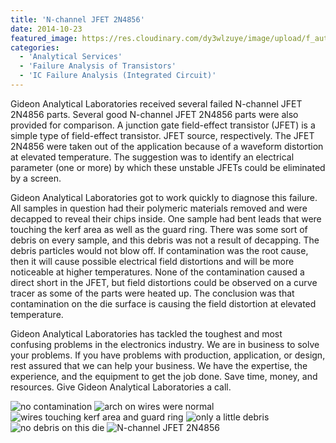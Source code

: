 ```yaml
---
title: 'N-channel JFET 2N4856'
date: 2014-10-23
featured_image: https://res.cloudinary.com/dy3wlzuye/image/upload/f_auto,c_scale,w_250/v1/GideonLabs-contamination.jpg
categories:
  - 'Analytical Services'
  - 'Failure Analysis of Transistors'
  - 'IC Failure Analysis (Integrated Circuit)'
---
```


Gideon Analytical Laboratories received several failed N-channel JFET 2N4856 parts. Several good N-channel JFET 2N4856 parts were also provided for comparison. A junction gate field-effect transistor (JFET) is a simple type of field-effect transistor. JFET source, respectively. The JFET 2N4856 were taken out of the application because of a waveform distortion at elevated temperature. The suggestion was to identify an electrical parameter (one or more) by which these unstable JFETs could be eliminated by a screen.

Gideon Analytical Laboratories got to work quickly to diagnose this failure. All samples in question had their polymeric materials removed and were decapped to reveal their chips inside. One sample had bent leads that were touching the kerf area as well as the guard ring. There was some sort of debris on every sample, and this debris was not a result of decapping. The debris particles would not blow off. If contamination was the root cause, then it will cause possible electrical field distortions and will be more noticeable at higher temperatures. None of the contamination caused a direct short in the JFET, but field distortions could be observed on a curve tracer as some of the parts were heated up. The conclusion was that contamination on the die surface is causing the field distortion at elevated temperature.

Gideon Analytical Laboratories has tackled the toughest and most confusing problems in the electronics industry. We are in business to solve your problems. If you have problems with production, application, or design, rest assured that we can help your business. We have the expertise, the experience, and the equipment to get the job done. Save time, money, and resources. Give Gideon Analytical Laboratories a call.

![no contamination](https://res.cloudinary.com/dy3wlzuye/image/upload/f_auto,c_scale,w_300/GideonLabs-contamination.jpg 'no contamination')
![arch on wires were normal](https://res.cloudinary.com/dy3wlzuye/image/upload/f_auto,c_scale,w_300/GideonLabsch-on-wires-were-normal.jpg 'arch on wires were normal')
![wires touching kerf area and guard ring](https://res.cloudinary.com/dy3wlzuye/image/upload/f_auto,c_scale,w_300/GideonLabsres-touching-kerf-area-and-guard-ring.jpg 'wires touching kerf area and guard ring')
![only a little debris](https://res.cloudinary.com/dy3wlzuye/image/upload/f_auto,c_scale,w_300/GideonLabsly-a-little-debris.jpg 'only a little debris')
![no debris on this die](https://res.cloudinary.com/dy3wlzuye/image/upload/f_auto,c_scale,w_300/GideonLabs-debris-on-this-die.jpg 'no debris on this die')
![N-channel JFET 2N4856](https://res.cloudinary.com/dy3wlzuye/image/upload/f_auto,c_scale,w_300/GideonLabschannel-JFET-2N4856.jpg 'N-channel JFET 2N4856')
